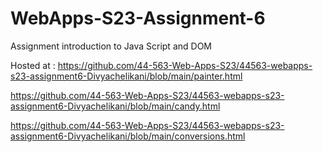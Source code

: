 
# WebApps-S23-Assignment-6
Assignment introduction to Java Script and DOM

Hosted at :
 https://github.com/44-563-Web-Apps-S23/44563-webapps-s23-assignment6-Divyachelikani/blob/main/painter.html

 https://github.com/44-563-Web-Apps-S23/44563-webapps-s23-assignment6-Divyachelikani/blob/main/candy.html

 https://github.com/44-563-Web-Apps-S23/44563-webapps-s23-assignment6-Divyachelikani/blob/main/conversions.html

